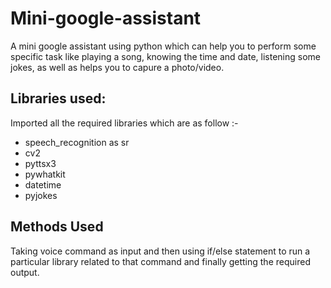 # Mini-google-assistant

A mini google assistant using python which can help you to perform some specific task like playing a song, knowing the time and date, listening some jokes, as well as helps you to capure a photo/video.

## Libraries used:
Imported all the required libraries which are as follow :- 
* speech_recognition as sr
* cv2
* pyttsx3
* pywhatkit
* datetime
* pyjokes

## Methods Used
Taking voice command as input and then using if/else statement to run a particular library related to that command and finally getting the required output.
